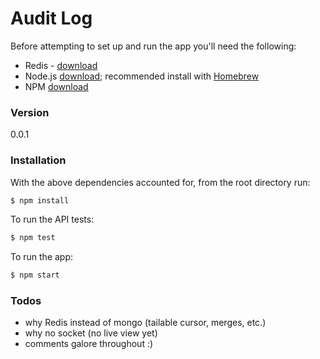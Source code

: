 # Audit Log

Before attempting to set up and run the app you'll need the following:
  - Redis - [download](http://redis.io/) 
  - Node.js [download](https://nodejs.org/en/); recommended install with [Homebrew](http://brew.sh/) 
  - NPM [download](https://www.npmjs.com/)

### Version
0.0.1

### Installation

With the above dependencies accounted for, from the root directory run:

```sh
$ npm install
```

To run the API tests:

```sh
$ npm test
```


To run the app:

```sh
$ npm start
```


### Todos

- why Redis instead of mongo (tailable cursor, merges, etc.)
- why no socket (no live view yet)
- comments galore throughout :)
